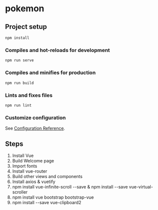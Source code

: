 # pokemon

## Project setup
```
npm install
```

### Compiles and hot-reloads for development
```
npm run serve
```

### Compiles and minifies for production
```
npm run build
```

### Lints and fixes files
```
npm run lint
```

### Customize configuration
See [Configuration Reference](https://cli.vuejs.org/config/).


## Steps
1) Install Vue
2) Build Welcome page
3) Import fonts
4) Install vue-router
5) Build other views and components
6) Install axios & vuetify
7) npm install vue-infinite-scroll --save & npm install --save vue-virtual-scroller
8) npm install vue bootstrap bootstrap-vue
9) npm install --save vue-clipboard2